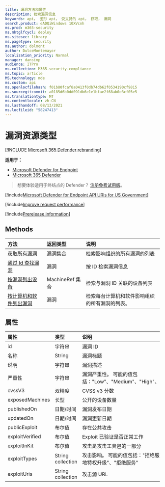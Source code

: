 ```yaml
---
title: 漏洞方法和属性
description: 检索漏洞信息
keywords: api， 图形 api， 受支持的 api， 获取， 漏洞
search.product: eADQiWindows 10XVcnh
ms.prod: m365-security
ms.mktglfcycl: deploy
ms.sitesec: library
ms.pagetype: security
ms.author: dolmont
author: DulceMontemayor
localization_priority: Normal
manager: dansimp
audience: ITPro
ms.collection: M365-security-compliance
ms.topic: article
MS.technology: mde
ms.custom: api
ms.openlocfilehash: f01b80fcaf8a0413f0db74db62f0534190cf9815
ms.sourcegitcommit: a0185d6b0dd091db6e1e1bfae2f68ab0e3cf05e5
ms.translationtype: MT
ms.contentlocale: zh-CN
ms.lasthandoff: 08/13/2021
ms.locfileid: "58247413"
---
```

# <a name="vulnerability-resource-type"></a>漏洞资源类型

[!INCLUDE [Microsoft 365 Defender rebranding](../../includes/microsoft-defender.md)]


**适用于：**
- [Microsoft Defender for Endpoint](https://go.microsoft.com/fwlink/?linkid=2154037)
- [Microsoft 365 Defender](https://go.microsoft.com/fwlink/?linkid=2118804)

> 想要体验适用于终结点的 Defender？ [注册免费试用版](https://signup.microsoft.com/create-account/signup?products=7f379fee-c4f9-4278-b0a1-e4c8c2fcdf7e&ru=https://aka.ms/MDEp2OpenTrial?ocid=docs-wdatp-pullalerts-abovefoldlink)。

[!include[Microsoft Defender for Endpoint API URIs for US Government](../../includes/microsoft-defender-api-usgov.md)]

[!include[Improve request performance](../../includes/improve-request-performance.md)]

[!include[Prerelease information](../../includes/prerelease.md)]

## <a name="methods"></a>Methods

方法|返回类型|说明
:---|:---|:---
[获取所有漏洞](get-all-vulnerabilities.md)|漏洞集合|检索影响组织的所有漏洞的列表
[通过 Id 查找漏洞](get-vulnerability-by-id.md)|漏洞|按 ID 检索漏洞信息
[按漏洞列出设备](get-machines-by-vulnerability.md)|MachineRef 集合|检索与漏洞 ID 关联的设备列表
[按计算机和软件列出漏洞](get-all-vulnerabilities-by-machines.md)|漏洞|检索每台计算机和软件影响组织的所有漏洞的列表。

## <a name="properties"></a>属性

属性|类型|说明
:---|:---|:---
id|字符串|漏洞 ID
名称|String|漏洞标题
说明|字符串|漏洞描述
严重性|字符串|漏洞严重性。 可能的值包括："Low"、"Medium"、"High"、"Critical"
cvssV3|双精度|CVSS v3 分数
exposedMachines|长型|公开的设备数量
publishedOn|日期/时间|漏洞发布日期
updatedOn|日期/时间|漏洞更新日期
publicExploit|布尔值|存在公共攻击
exploitVerified|布尔值|Exploit 已验证是否正常工作
exploitInKit|布尔值|攻击是攻击工具包的一部分
exploitTypes|String collection|攻击影响。 可能的值包括："拒绝服务"、"本地特权升级"、"拒绝服务"
exploitUris|String collection|攻击源 URL
